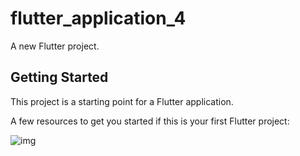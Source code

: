 # flutter_application_4

A new Flutter project.

## Getting Started

This project is a starting point for a Flutter application.

A few resources to get you started if this is your first Flutter project:

![img](https://i.ibb.co/k8cJCjJ/Screenshot-2022-01-09-154530.png)